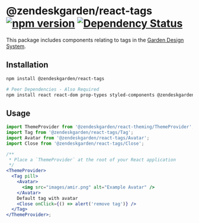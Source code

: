# @zendeskgarden/react-tags [![npm version](https://img.shields.io/npm/v/@zendeskgarden/react-tags.svg?style=flat-square)](https://www.npmjs.com/package/@zendeskgarden/react-tags) [![Dependency Status](https://img.shields.io/david/zendeskgarden/react-components.svg?path=packages/tags&style=flat-square)](https://david-dm.org/zendeskgarden/react-components?path=packages/tags) <!-- markdownlint-disable -->

<!-- markdownlint-enable -->

This package includes components relating to tags in the
[Garden Design System](https://zendeskgarden.github.io/).

## Installation

```sh
npm install @zendeskgarden/react-tags

# Peer Dependencies - Also Required
npm install react react-dom prop-types styled-components @zendeskgarden/react-theming
```

## Usage

```jsx static
import ThemeProvider from '@zendeskgarden/react-theming/ThemeProvider';
import Tag from '@zendeskgarden/react-tags/Tag';
import Avatar from '@zendeskgarden/react-tags/Avatar';
import Close from '@zendeskgarden/react-tags/Close';

/**
 * Place a `ThemeProvider` at the root of your React application
 */
<ThemeProvider>
  <Tag pill>
    <Avatar>
      <img src="images/amir.png" alt="Example Avatar" />
    </Avatar>
    Default tag with avatar
    <Close onClick={() => alert('remove tag')} />
  </Tag>
</ThemeProvider>;
```
